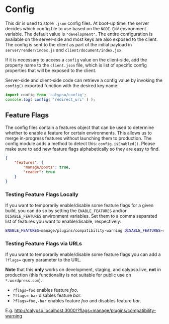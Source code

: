 # Config

This dir is used to store `.json` config files. At boot-up time, the server decides which config file to use based on the `NODE_ENV` environment variable. The default value is `"development"`. The entire configuration is available on the server-side and most keys are also exposed to the client. The config is sent to the client as part of the initial payload in `server/render/index.js` and `client/document/index.jsx`.

If it is necessary to access a `config` value on the client-side, add the property name to the `client.json` file, which is list of specific config properties that will be exposed to the client.

Server-side and client-side code can retrieve a config value by invoking the `config()` exported function with the desired key name:

```js
import config from 'calypso/config';
console.log( config( 'redirect_uri' ) );
```

## Feature Flags

The config files contain a features object that can be used to determine whether to enable a feature for certain environments. This allows us to merge in-progress features without launching them to production. The config module adds a method to detect this: `config.isEnabled()`. Please make sure to add new feature flags alphabetically so they are easy to find.

```json
{
	"features": {
		"manage/posts": true,
		"reader": true
	}
}
```

### Testing Feature Flags Locally

If you want to temporarily enable/disable some feature flags for a given build, you can do so by setting the `ENABLE_FEATURES` and/or `DISABLE_FEATURES` environment variables. Set them to a comma separated list of features you want to enable/disable, respectively:

```bash
ENABLE_FEATURES=manage/plugins/compatibility-warning DISABLE_FEATURES=reader yarn start
```

### Testing Feature Flags via URLs

If you want to temporarily enable/disable some feature flags you can add a `?flags=` query parameter to the URL.

**Note** that this **only** works on development, staging, and calypso.live, **not** in production (this functionality is not suitable for public use on `*.wordpress.com`).

- `?flags=foo` enables feature _foo_.
- `?flags=-bar` disables feature _bar_.
- `?flags=foo,-bar` enables feature _foo_ and disables feature _bar_.

E.g. <http://calypso.localhost:3000/?flags=manage/plugins/compatibility-warning>
